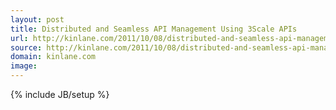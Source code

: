 ```yaml
---
layout: post
title: Distributed and Seamless API Management Using 3Scale APIs
url: http://kinlane.com/2011/10/08/distributed-and-seamless-api-management-using-3scale-apis/
source: http://kinlane.com/2011/10/08/distributed-and-seamless-api-management-using-3scale-apis/
domain: kinlane.com
image: 
---
```

{% include JB/setup %}<p></p>
